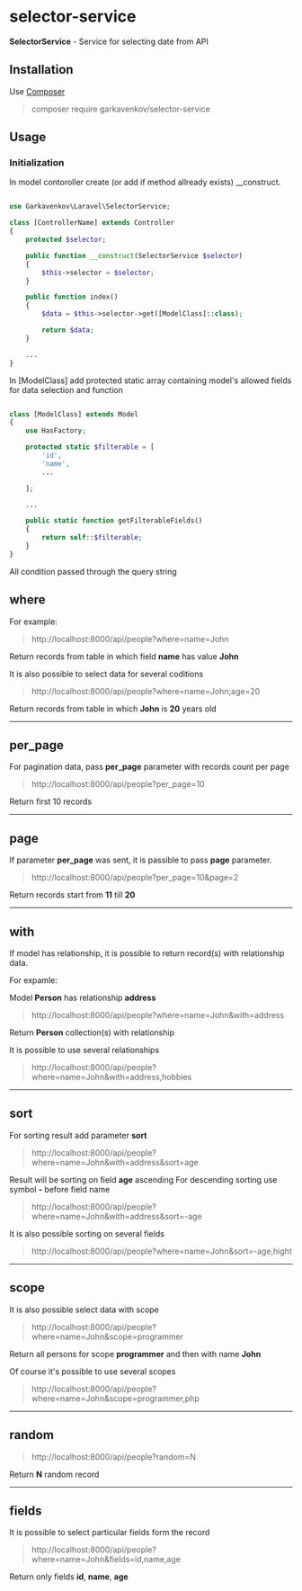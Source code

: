 # selector-service
**SelectorService** - Service for selecting date from API


## Installation

Use [Composer](https://getcomposer.org "Composer")

>composer require garkavenkov/selector-service

## Usage

### Initialization

In model contoroller create (or add if method allready exists) __construct.

```php

use Garkavenkov\Laravel\SelectorService;

class [ControllerName] extends Controller
{
    protected $selector;

    public function __construct(SelectorService $selector)
    {
        $this->selector = $selector;
    }

    public function index()
    {
        $data = $this->selector->get([ModelClass]::class);

        return $data;
    }    

    ... 
}
```

In [ModelClass] add protected static array containing model's allowed fields for data selection and function 


```php

class [ModelClass] extends Model
{
    use HasFactory;

    protected static $filterable = [
        'id',
        'name',
        ...

    ];

    ...

    public static function getFilterableFields()
    {
        return self::$filterable;
    }
}

```

All condition passed through the query string

## where

For example:

>http://localhost:8000/api/people?where=name=John

Return records from table in which field **name** has value **John**

It is also possible to select data for several coditions

>http://localhost:8000/api/people?where=name=John;age=20

Return records from table in which **John** is **20** years old

---

## per_page

For pagination data, pass **per_page** parameter with records count per page

>http://localhost:8000/api/people?per_page=10

Return first 10 records

---

## page

If parameter **per_page** was sent, it is passible to pass **page** parameter.

>http://localhost:8000/api/people?per_page=10&page=2

Return records start from **11** till **20**

--- 


## with

If model has relationship, it is possible to return record(s) with relationship data.

For expamle:

Model **Person** has relationship **address**

>http://localhost:8000/api/people?where=name=John&with=address

Return **Person** collection(s) with relationship

It is possible to use several relationships

>http://localhost:8000/api/people?where=name=John&with=address,hobbies
---

## sort

For sorting result add parameter **sort** 

>http://localhost:8000/api/people?where=name=John&with=address&sort=age

Result will be sorting on field **age** ascending
For descending sorting use symbol **-** before field name

>http://localhost:8000/api/people?where=name=John&with=address&sort=-age

It is also possible sorting on several fields

>http://localhost:8000/api/people?where=name=John&sort=-age,hight

---
## scope

It is also possible select data with scope

>http://localhost:8000/api/people?where=name=John&scope=programmer

Return all persons for scope **programmer** and then with name **John**

Of course it's possible to use several scopes 

>http://localhost:8000/api/people?where=name=John&scope=programmer,php

---

## random

>http://localhost:8000/api/people?random=N

Return **N** random record

---


## fields

It is possible to select particular fields form the record

>http://localhost:8000/api/people?where=name=John&fields=id,name,age

Return only fields **id**, **name**, **age**